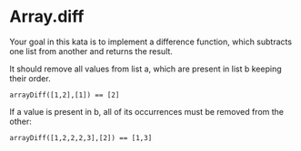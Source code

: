 # Array.diff

Your goal in this kata is to implement a difference function, which subtracts one list from another and returns the result.

It should remove all values from list a, which are present in list b keeping their order.

`arrayDiff([1,2],[1]) == [2]`

If a value is present in b, all of its occurrences must be removed from the other:

`arrayDiff([1,2,2,2,3],[2]) == [1,3]`
